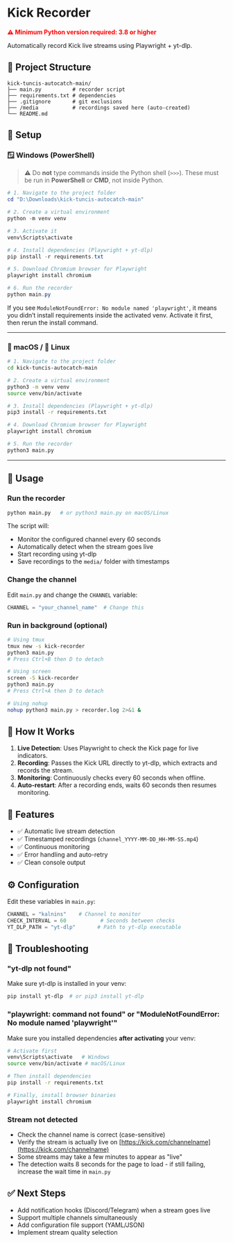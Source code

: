 # Kick Recorder

<span style="color:red; font-weight:bold;">⚠️ Minimum Python version required: 3.8 or higher</span>

Automatically record Kick live streams using Playwright + yt-dlp.

## 📂 Project Structure

```
kick-tuncis-autocatch-main/
├── main.py          # recorder script
├── requirements.txt # dependencies
├── .gitignore       # git exclusions
├── /media           # recordings saved here (auto-created)
└── README.md
```

## 🔧 Setup

### 🪟 Windows (PowerShell)

> ⚠️ Do **not** type commands inside the Python shell (`>>>`). These must be run in **PowerShell** or **CMD**, not inside Python.

```powershell
# 1. Navigate to the project folder
cd "D:\Downloads\kick-tuncis-autocatch-main"

# 2. Create a virtual environment
python -m venv venv

# 3. Activate it
venv\Scripts\activate

# 4. Install dependencies (Playwright + yt-dlp)
pip install -r requirements.txt

# 5. Download Chromium browser for Playwright
playwright install chromium

# 6. Run the recorder
python main.py
```

If you see `ModuleNotFoundError: No module named 'playwright'`, it means you didn’t install requirements inside the activated venv. Activate it first, then rerun the install command.

---

### 🍎 macOS / 🐧 Linux

```bash
# 1. Navigate to the project folder
cd kick-tuncis-autocatch-main

# 2. Create a virtual environment
python3 -m venv venv
source venv/bin/activate

# 3. Install dependencies (Playwright + yt-dlp)
pip3 install -r requirements.txt

# 4. Download Chromium browser for Playwright
playwright install chromium

# 5. Run the recorder
python3 main.py
```

---

## 🚀 Usage

### Run the recorder

```bash
python main.py   # or python3 main.py on macOS/Linux
```

The script will:

* Monitor the configured channel every 60 seconds
* Automatically detect when the stream goes live
* Start recording using yt-dlp
* Save recordings to the `media/` folder with timestamps

### Change the channel

Edit `main.py` and change the `CHANNEL` variable:

```python
CHANNEL = "your_channel_name"  # Change this
```

### Run in background (optional)

```bash
# Using tmux
tmux new -s kick-recorder
python3 main.py
# Press Ctrl+B then D to detach

# Using screen
screen -S kick-recorder
python3 main.py
# Press Ctrl+A then D to detach

# Using nohup
nohup python3 main.py > recorder.log 2>&1 &
```

## 📝 How It Works

1. **Live Detection**: Uses Playwright to check the Kick page for live indicators.
2. **Recording**: Passes the Kick URL directly to yt-dlp, which extracts and records the stream.
3. **Monitoring**: Continuously checks every 60 seconds when offline.
4. **Auto-restart**: After a recording ends, waits 60 seconds then resumes monitoring.

## 🎯 Features

* ✅ Automatic live stream detection
* ✅ Timestamped recordings (`channel_YYYY-MM-DD_HH-MM-SS.mp4`)
* ✅ Continuous monitoring
* ✅ Error handling and auto-retry
* ✅ Clean console output

## ⚙️ Configuration

Edit these variables in `main.py`:

```python
CHANNEL = "kalnins"    # Channel to monitor
CHECK_INTERVAL = 60           # Seconds between checks
YT_DLP_PATH = "yt-dlp"       # Path to yt-dlp executable
```

## 🐛 Troubleshooting

### "yt-dlp not found"

Make sure yt-dlp is installed in your venv:

```bash
pip install yt-dlp  # or pip3 install yt-dlp
```

### "playwright: command not found" or "ModuleNotFoundError: No module named 'playwright'"

Make sure you installed dependencies **after activating** your venv:

```bash
# Activate first
venv\Scripts\activate   # Windows
source venv/bin/activate # macOS/Linux

# Then install dependencies
pip install -r requirements.txt

# Finally, install browser binaries
playwright install chromium
```

### Stream not detected

* Check the channel name is correct (case-sensitive)
* Verify the stream is actually live on [https://kick.com/channelname](https://kick.com/channelname)
* Some streams may take a few minutes to appear as "live"
* The detection waits 8 seconds for the page to load - if still failing, increase the wait time in `main.py`

## ✅ Next Steps

* Add notification hooks (Discord/Telegram) when a stream goes live
* Support multiple channels simultaneously
* Add configuration file support (YAML/JSON)
* Implement stream quality selection
